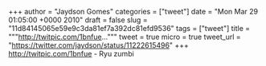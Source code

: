 
+++
author = "Jaydson Gomes"
categories = ["tweet"]
date = "Mon Mar 29 01:05:00 +0000 2010"
draft = false
slug = "11d84145065e59e9c3da81ef7a392dc81efd9536"
tags = ["tweet"]
title = """http://twitpic.com/1bnfue..."""
tweet = true
micro = true
tweet_url = "https://twitter.com/jaydson/status/11222615496"
+++
http://twitpic.com/1bnfue - Ryu zumbi
